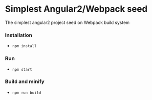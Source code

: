 # Simplest Angular2/Webpack seed
The simplest angular2 project seed on Webpack build system

### Installation
- `npm install`

### Run
- `npm start`

### Build and minify
- `npm run build`